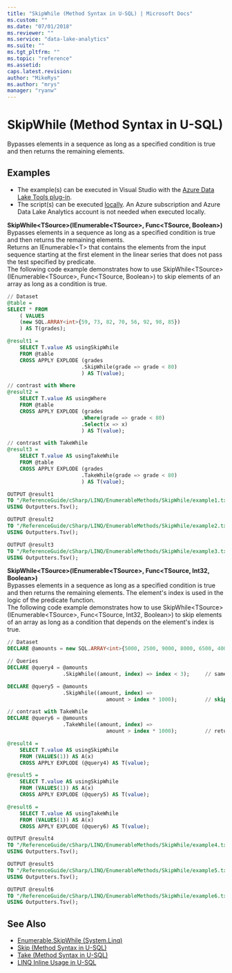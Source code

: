 ```yaml
---
title: "SkipWhile (Method Syntax in U-SQL) | Microsoft Docs"
ms.custom: ""
ms.date: "07/01/2018"
ms.reviewer: ""
ms.service: "data-lake-analytics"
ms.suite: ""
ms.tgt_pltfrm: ""
ms.topic: "reference"
ms.assetid: 
caps.latest.revision: 
author: "MikeRys"
ms.author: "mrys"
manager: "ryanw"
---
```


# SkipWhile (Method Syntax in U-SQL)
Bypasses elements in a sequence as long as a specified condition is true and then returns the remaining elements.

## Examples
- The example(s) can be executed in Visual Studio with the [Azure Data Lake Tools plug-in](https://www.microsoft.com/download/details.aspx?id=49504).  
- The script(s) can be executed [locally](https://docs.microsoft.com/azure/data-lake-analytics/data-lake-analytics-data-lake-tools-local-run).  An Azure subscription and Azure Data Lake Analytics account is not needed when executed locally.

**SkipWhile\<TSource>(IEnumerable\<TSource>, Func<TSource, Boolean>)**   
Bypasses elements in a sequence as long as a specified condition is true and then returns the remaining elements.  
Returns an IEnumerable\<T> that contains the elements from the input sequence starting at the first element in the linear series that does not pass the test specified by predicate.  
The following code example demonstrates how to use SkipWhile\<TSource>(IEnumerable\<TSource>, Func<TSource, Boolean>) to skip elements of an array as long as a condition is true.
```sql
// Dataset
@table = 
SELECT * FROM 
    ( VALUES
    (new SQL.ARRAY<int>{59, 73, 82, 70, 56, 92, 98, 85})
    ) AS T(grades);

@result1 =
    SELECT T.value AS usingSkipWhile
    FROM @table
    CROSS APPLY EXPLODE (grades
                        .SkipWhile(grade => grade < 80)
                        ) AS T(value);

// contrast with Where
@result2 =
    SELECT T.value AS usingWhere
    FROM @table
    CROSS APPLY EXPLODE (grades
                        .Where(grade => grade < 80)
                        .Select(x => x)
                        ) AS T(value);

// contrast with TakeWhile
@result3 =
    SELECT T.value AS usingTakeWhile
    FROM @table
    CROSS APPLY EXPLODE (grades
                        .TakeWhile(grade => grade < 80)
                        ) AS T(value);

OUTPUT @result1
TO "/ReferenceGuide/cSharp/LINQ/EnumerableMethods/SkipWhile/example1.txt"
USING Outputters.Tsv();

OUTPUT @result2
TO "/ReferenceGuide/cSharp/LINQ/EnumerableMethods/SkipWhile/example2.txt"
USING Outputters.Tsv();

OUTPUT @result3
TO "/ReferenceGuide/cSharp/LINQ/EnumerableMethods/SkipWhile/example3.txt"
USING Outputters.Tsv();
```

**SkipWhile\<TSource>(IEnumerable\<TSource>, Func<TSource, Int32, Boolean>)**   
Bypasses elements in a sequence as long as a specified condition is true and then returns the remaining elements. The element's index is used in the logic of the predicate function.   
The following code example demonstrates how to use SkipWhile\<TSource>(IEnumerable\<TSource>, Func<TSource, Int32, Boolean>) to skip elements of an array as long as a condition that depends on the element's index is true.
```sql
// Dataset
DECLARE @amounts = new SQL.ARRAY<int>{5000, 2500, 9000, 8000, 6500, 4000, 1500, 5500, 9500};

// Queries
DECLARE @query4 = @amounts
                  .SkipWhile((amount, index) => index < 3);     // same as .Skip(3);

DECLARE @query5 = @amounts
                  .SkipWhile((amount, index) => 
                                amount > index * 1000);         // skip while amount is greater than (amount * 1000)

// contrast with TakeWhile
DECLARE @query6 = @amounts
                  .TakeWhile((amount, index) => 
                                amount > index * 1000);         // returns while amount is greater than (amount * 1000)

@result4 =
    SELECT T.value AS usingSkipWhile
    FROM (VALUES(1)) AS A(x)
    CROSS APPLY EXPLODE (@query4) AS T(value);

@result5 =
    SELECT T.value AS usingSkipWhile
    FROM (VALUES(1)) AS A(x)
    CROSS APPLY EXPLODE (@query5) AS T(value);

@result6 =
    SELECT T.value AS usingTakeWhile
    FROM (VALUES(1)) AS A(x)
    CROSS APPLY EXPLODE (@query6) AS T(value);

OUTPUT @result4
TO "/ReferenceGuide/cSharp/LINQ/EnumerableMethods/SkipWhile/example4.txt"
USING Outputters.Tsv();

OUTPUT @result5
TO "/ReferenceGuide/cSharp/LINQ/EnumerableMethods/SkipWhile/example5.txt"
USING Outputters.Tsv();

OUTPUT @result6
TO "/ReferenceGuide/cSharp/LINQ/EnumerableMethods/SkipWhile/example6.txt"
USING Outputters.Tsv();
```

## See Also
* [Enumerable.SkipWhile (System.Linq)](https://docs.microsoft.com/dotnet/api/system.linq.enumerable.skipwhile)
* [Skip (Method Syntax in U-SQL)](skip-method-syntax-in-u-sql.md)
* [Take (Method Syntax in U-SQL)](take-method-syntax-in-u-sql.md)
* [LINQ Inline Usage in U-SQL](linq-inline-usage-in-u-sql.md)